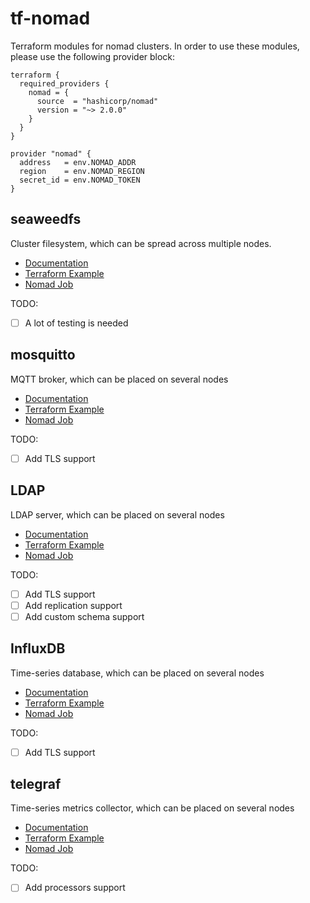 # tf-nomad

Terraform modules for nomad clusters. In order to use these modules, please use
the following provider block:

```hcl
terraform {
  required_providers {
    nomad = {
      source  = "hashicorp/nomad"
      version = "~> 2.0.0"
    }
  }
}

provider "nomad" {
  address   = env.NOMAD_ADDR
  region    = env.NOMAD_REGION
  secret_id = env.NOMAD_TOKEN
}
```

## seaweedfs

Cluster filesystem, which can be spread across multiple nodes.

   * [Documentation](https://github.com/seaweedfs/seaweedfs)
   * [Terraform Example](examples/seaweedfs/clusterfs.tf)
   * [Nomad Job](seaweedfs/nomad/seaweedfs.hcl)


TODO:
  * [ ] A lot of testing is needed

## mosquitto

MQTT broker, which can be placed on several nodes

   * [Documentation](https://mosquitto.org/)
   * [Terraform Example](examples/mosquitto/mosquitto.tf)
   * [Nomad Job](mosquitto/nomad/mosquitto.hcl)

TODO:
  * [ ] Add TLS support

## LDAP

LDAP server, which can be placed on several nodes

   * [Documentation](https://www.openldap.org/)
   * [Terraform Example](examples/ldap/ldap.tf)
   * [Nomad Job](ldap/nomad/ldap.hcl)

TODO:
  * [ ] Add TLS support
  * [ ] Add replication support 
  * [ ] Add custom schema support

## InfluxDB

Time-series database, which can be placed on several nodes

   * [Documentation](https://docs.influxdata.com/influxdb/v2/)
   * [Terraform Example](examples/influxdb/influxdb.tf)
   * [Nomad Job](influxdb/nomad/influxdb.hcl)

TODO:
  * [ ] Add TLS support

## telegraf

Time-series metrics collector, which can be placed on several nodes

   * [Documentation](https://docs.influxdata.com/telegraf/v1/)
   * [Terraform Example](examples/telegraf/telegraf.tf)
   * [Nomad Job](telegraf/nomad/telegraf.hcl)

TODO:
  * [ ] Add processors support
